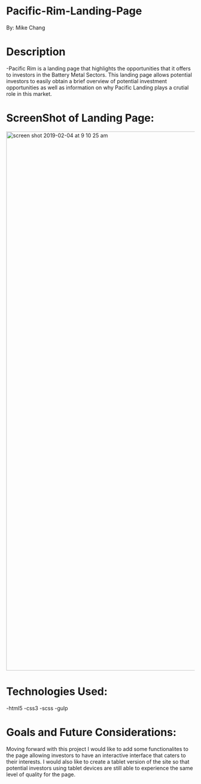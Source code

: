 # Pacific-Rim-Landing-Page

By: Mike Chang

# Description

-Pacific Rim is a landing page that highlights the opportunities that it offers to investors in the Battery Metal Sectors. This landing page allows potential investors to easily obtain a brief overview of potential investment opportunities as well as information on why Pacific Landing plays a crutial role in this market.

# ScreenShot of Landing Page:

<img width="1440" alt="screen shot 2019-02-04 at 9 10 25 am" src="https://user-images.githubusercontent.com/38142960/52224384-c349b280-285c-11e9-9022-efc65ef5e983.png">

# Technologies Used:

-html5
-css3
-scss
-gulp

# Goals and Future Considerations:

Moving forward with this project I would like to add some functionalites to the page allowing investors to have an interactive interface that caters to their interests. I would also like to create a tablet version of the site so that potential investors using tablet devices are still able to experience the same level of quality for the page.
